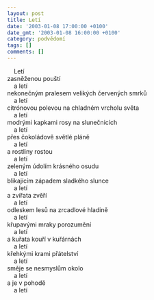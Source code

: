 ```yaml
---
layout: post
title: Letí
date: '2003-01-08 17:00:00 +0100'
date_gmt: '2003-01-08 16:00:00 +0100'
category: podvědomí
tags: []
comments: []
---
```


<p>&nbsp;&nbsp;&nbsp; Letí<br>zasněženou pouští <br>&nbsp;&nbsp;&nbsp; a letí<br>nekonečným pralesem velikých červených smrků<br>&nbsp;&nbsp;&nbsp; a letí<br>citrónovou polevou na chladném vrcholu světa<br>&nbsp;&nbsp;&nbsp; a letí<br>modrými kapkami rosy na slunečnicích<br>&nbsp;&nbsp;&nbsp; a letí<br>přes čokoládově světlé pláně<br>&nbsp;&nbsp;&nbsp; a letí<br>a rostliny rostou<br>&nbsp;&nbsp;&nbsp; a letí<br>zeleným údolím krásného osudu<br>&nbsp;&nbsp;&nbsp; a letí<br>blikajícím západem sladkého slunce<br>&nbsp;&nbsp;&nbsp; a letí<br>a zvířata zvěří<br>&nbsp;&nbsp;&nbsp; a letí<br>odleskem lesů na zrcadlové hladině<br>&nbsp;&nbsp;&nbsp; a letí<br>křupavými mraky porozumění<br>&nbsp;&nbsp;&nbsp; a letí<br>a kuřata kouří v kuřárnách<br>&nbsp;&nbsp;&nbsp; a letí<br>křehkými krami přátelství<br>&nbsp;&nbsp;&nbsp; a letí<br>směje se nesmyslům okolo<br>&nbsp;&nbsp;&nbsp; a letí<br>a je v pohodě<br>&nbsp;&nbsp;&nbsp; a letí</p>
